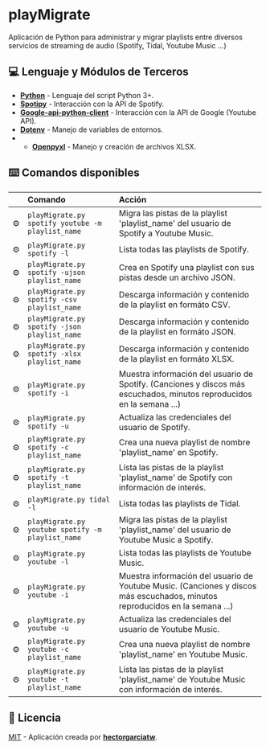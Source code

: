 # playMigrate

Aplicación de Python para administrar y migrar playlists entre diversos servicios de streaming de audio (Spotify, Tidal, Youtube Music ...)

## 💻 Lenguaje y Módulos de Terceros

- [**Python**](https://www.python.org/downloads/) - Lenguaje del script Python 3+.
- [**Spotipy**](https://pypi.org/project/spotipy/) - Interacción con la API de Spotify.
- [**Google-api-python-client**](https://pypi.org/project/google-api-python-client/) - Interacción con la API de Google (Youtube API).
- [**Dotenv**](https://pypi.org/project/python-dotenv/) - Manejo de variables de entornos.
- - [**Openpyxl**]([https://pypi.org/project/python-dotenv/](https://pypi.org/project/openpyxl/)) - Manejo y creación de archivos XLSX.

## ⌨️ Comandos disponibles

|     | Comando          | Acción                                        |
| :-- | :--------------- | :-------------------------------------------- |
| ⚙️  | `playMigrate.py spotify youtube -m playlist_name`        | Migra las pistas de la playlist 'playlist_name' del usuario de Spotify a Youtube Music. |
| ⚙️  | `playMigrate.py spotify -l` | Lista todas las playlists de Spotify.  |
| ⚙️  | `playMigrate.py spotify -ujson playlist_name` | Crea en Spotify una playlist con sus pistas desde un archivo JSON.  |
| ⚙️  | `playMigrate.py spotify -csv playlist_name` | Descarga información y contenido de la playlist en formáto CSV.  |
| ⚙️  | `playMigrate.py spotify -json playlist_name` | Descarga información y contenido de la playlist en formáto JSON.  |
| ⚙️  | `playMigrate.py spotify -xlsx playlist_name` | Descarga información y contenido de la playlist en formáto XLSX.  |
| ⚙️  | `playMigrate.py spotify -i`          | Muestra información del usuario de Spotify. (Canciones y discos más escuchados, minutos reproducidos en la semana ...)      |
| ⚙️  | `playMigrate.py spotify -u`        | Actualiza las credenciales del usuario de Spotify. |
| ⚙️  | `playMigrate.py spotify -c playlist_name`        | Crea una nueva playlist de nombre 'playlist_name' en Spotify. |
| ⚙️  | `playMigrate.py spotify -t playlist_name`        | Lista las pistas de la playlist 'playlist_name' de Spotify con información de interés. |
| ⚙️  | `playMigrate.py tidal -l` | Lista todas las playlists de Tidal.  |
| ⚙️  | `playMigrate.py youtube spotify -m playlist_name`        | Migra las pistas de la playlist 'playlist_name' del usuario de Youtube Music a Spotify. |
| ⚙️  | `playMigrate.py youtube -l` | Lista todas las playlists de Youtube Music.  |
| ⚙️  | `playMigrate.py youtube -i`          | Muestra información del usuario de Youtube Music. (Canciones y discos más escuchados, minutos reproducidos en la semana ...)      |
| ⚙️  | `playMigrate.py youtube -u`        | Actualiza las credenciales del usuario de Youtube Music. |
| ⚙️  | `playMigrate.py youtube -c playlist_name `        | Crea una nueva playlist de nombre 'playlist_name' en Youtube Music. |
| ⚙️  | `playMigrate.py youtube -t playlist_name`        | Lista las pistas de la playlist 'playlist_name' de Youtube Music con información de interés. |



## 💾 Licencia

[MIT](LICENSE.txt) - Aplicación creada por [**hectorgarciatw**](https://hectorgarcia.vercel.app/).
